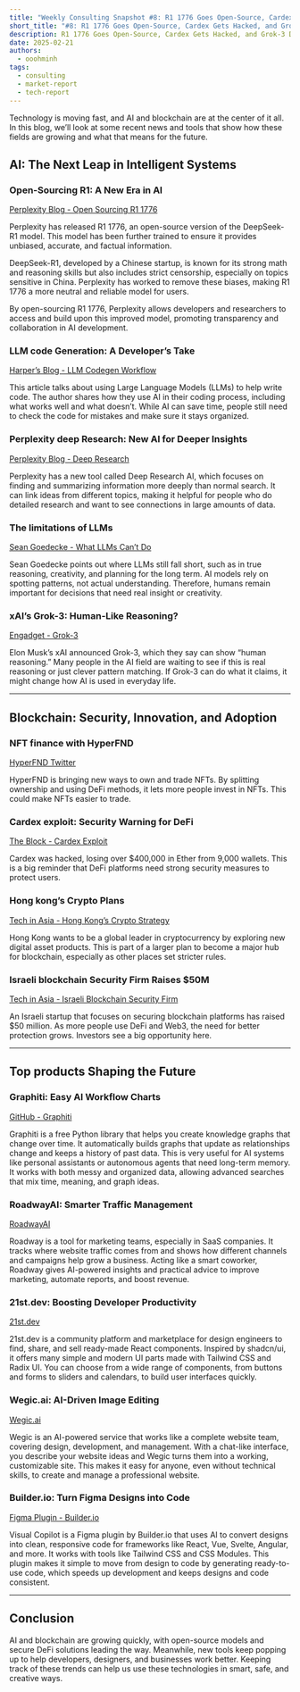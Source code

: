 ```yaml
---
title: "Weekly Consulting Snapshot #8: R1 1776 Goes Open-Source, Cardex Gets Hacked, and Grok-3 Debuts"
short_title: "#8: R1 1776 Goes Open-Source, Cardex Gets Hacked, and Grok-3 Debuts"
description: R1 1776 Goes Open-Source, Cardex Gets Hacked, and Grok-3 Debuts
date: 2025-02-21
authors:
  - ooohminh
tags:
  - consulting
  - market-report
  - tech-report
---
```


Technology is moving fast, and AI and blockchain are at the center of it all. In this blog, we’ll look at some recent news and tools that show how these fields are growing and what that means for the future.

## AI: The Next Leap in Intelligent Systems

### Open-Sourcing R1: A New Era in AI

[Perplexity Blog - Open Sourcing R1 1776](https://www.perplexity.ai/hub/blog/open-sourcing-r1-1776)

Perplexity has released R1 1776, an open-source version of the DeepSeek-R1 model. This model has been further trained to ensure it provides unbiased, accurate, and factual information.

DeepSeek-R1, developed by a Chinese startup, is known for its strong math and reasoning skills but also includes strict censorship, especially on topics sensitive in China. Perplexity has worked to remove these biases, making R1 1776 a more neutral and reliable model for users.

By open-sourcing R1 1776, Perplexity allows developers and researchers to access and build upon this improved model, promoting transparency and collaboration in AI development.

### LLM code Generation: A Developer’s Take

[Harper’s Blog - LLM Codegen Workflow](https://harper.blog/2025/02/16/my-llm-codegen-workflow-atm/)

This article talks about using Large Language Models (LLMs) to help write code. The author shares how they use AI in their coding process, including what works well and what doesn’t. While AI can save time, people still need to check the code for mistakes and make sure it stays organized.

### Perplexity deep Research: New AI for Deeper Insights

[Perplexity Blog - Deep Research](https://www.perplexity.ai/hub/blog/introducing-perplexity-deep-research)

Perplexity has a new tool called Deep Research AI, which focuses on finding and summarizing information more deeply than normal search. It can link ideas from different topics, making it helpful for people who do detailed research and want to see connections in large amounts of data.

### The limitations of LLMs

[Sean Goedecke - What LLMs Can’t Do](https://www.seangoedecke.com/what-llms-cant-do/)

Sean Goedecke points out where LLMs still fall short, such as in true reasoning, creativity, and planning for the long term. AI models rely on spotting patterns, not actual understanding. Therefore, humans remain important for decisions that need real insight or creativity.

### xAI’s Grok-3: Human-Like Reasoning?

[Engadget - Grok-3](https://www.engadget.com/ai/xai-launches-grok-3-ai-claiming-it-is-capable-of-human-reasoning)

Elon Musk’s xAI announced Grok-3, which they say can show “human reasoning.” Many people in the AI field are waiting to see if this is real reasoning or just clever pattern matching. If Grok-3 can do what it claims, it might change how AI is used in everyday life.

---

## Blockchain: Security, Innovation, and Adoption

### NFT finance with HyperFND

[HyperFND Twitter](https://x.com/HyperFND/status/1891730068151599464)

HyperFND is bringing new ways to own and trade NFTs. By splitting ownership and using DeFi methods, it lets more people invest in NFTs. This could make NFTs easier to trade.

### Cardex exploit: Security Warning for DeFi

[The Block - Cardex Exploit](https://www.theblock.co/post/341694/cardex-exploit-compromised-400000-worth-of-ether-across-9000-wallets-abstract)

Cardex was hacked, losing over $400,000 in Ether from 9,000 wallets. This is a big reminder that DeFi platforms need strong security measures to protect users.

### Hong kong’s Crypto Plans

[Tech in Asia - Hong Kong’s Crypto Strategy](https://www.techinasia.com/news/hong-kong-explores-crypto-products-lead-digital-assets)

Hong Kong wants to be a global leader in cryptocurrency by exploring new digital asset products. This is part of a larger plan to become a major hub for blockchain, especially as other places set stricter rules.

### Israeli blockchain Security Firm Raises $50M

[Tech in Asia - Israeli Blockchain Security Firm](https://www.techinasia.com/news/israeli-blockchain-security-firm-raises-50m-series)

An Israeli startup that focuses on securing blockchain platforms has raised $50 million. As more people use DeFi and Web3, the need for better protection grows. Investors see a big opportunity here.

---

## Top products Shaping the Future

### Graphiti: Easy AI Workflow Charts

[GitHub - Graphiti](https://github.com/getzep/graphiti)

Graphiti is a free Python library that helps you create knowledge graphs that change over time. It automatically builds graphs that update as relationships change and keeps a history of past data. This is very useful for AI systems like personal assistants or autonomous agents that need long-term memory. It works with both messy and organized data, allowing advanced searches that mix time, meaning, and graph ideas.

### RoadwayAI: Smarter Traffic Management

[RoadwayAI](https://www.roadwayai.com/)

Roadway is a tool for marketing teams, especially in SaaS companies. It tracks where website traffic comes from and shows how different channels and campaigns help grow a business. Acting like a smart coworker, Roadway gives AI-powered insights and practical advice to improve marketing, automate reports, and boost revenue.

### 21st.dev: Boosting Developer Productivity

[21st.dev](https://21st.dev/)

21st.dev is a community platform and marketplace for design engineers to find, share, and sell ready-made React components. Inspired by shadcn/ui, it offers many simple and modern UI parts made with Tailwind CSS and Radix UI. You can choose from a wide range of components, from buttons and forms to sliders and calendars, to build user interfaces quickly.

### Wegic.ai: AI-Driven Image Editing

[Wegic.ai](https://wegic.ai/)

Wegic is an AI-powered service that works like a complete website team, covering design, development, and management. With a chat-like interface, you describe your website ideas and Wegic turns them into a working, customizable site. This makes it easy for anyone, even without technical skills, to create and manage a professional website.

### Builder.io: Turn Figma Designs into Code

[Figma Plugin - Builder.io](https://www.figma.com/community/plugin/747985167520967365/builder-io-ai-powered-figma-to-code-react-vue-tailwind-more)

Visual Copilot is a Figma plugin by Builder.io that uses AI to convert designs into clean, responsive code for frameworks like React, Vue, Svelte, Angular, and more. It works with tools like Tailwind CSS and CSS Modules. This plugin makes it simple to move from design to code by generating ready-to-use code, which speeds up development and keeps designs and code consistent.

---

## Conclusion

AI and blockchain are growing quickly, with open-source models and secure DeFi solutions leading the way. Meanwhile, new tools keep popping up to help developers, designers, and businesses work better. Keeping track of these trends can help us use these technologies in smart, safe, and creative ways.

